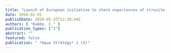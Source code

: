 ```yaml
---
title: "Launch of European initiative to share experiences of struvite-based wastewater phosphate recovery"
date: 2016-01-01
publishDate: 2020-05-25T12:28:44Z
authors: [ "Kabbe, C." ]
publication_types: ["2"]
abstract: ""
featured: false
publication: " *Aqua Strategy* 1 (3)"
---
```


